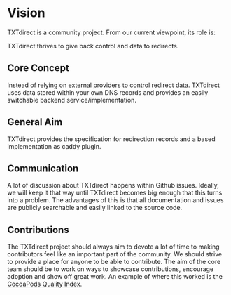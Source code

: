# Vision

TXTdirect is a community project. From our current viewpoint, its role is:

TXTdirect thrives to give back control and data to redirects.





## Core Concept

Instead of relying on external providers to control redirect data. TXTdirect uses data stored within your own DNS records and provides an easily switchable backend service/implementation.




## General Aim

TXTdirect provides the specification for redirection records and a based implementation as caddy plugin.



## Communication
A lot of discussion about TXTdirect happens within Github issues. Ideally, we will keep it that way until TXTdirect becomes big enough that this turns into a problem. The advantages of this is that all documentation and issues are publicly searchable and easily linked to the source code.

## Contributions
The TXTdirect project should always aim to devote a lot of time to making contributors feel like an important part of the community. We should strive to provide a place for anyone to be able to contribute. The aim of the core team should be to work on ways to showcase contributions, encourage adoption and show off great work. An example of where this worked is the [CocoaPods Quality Index](http://blog.cocoapods.org/CocoaPods.org-Two-point-Five/).
